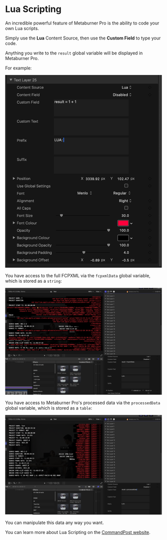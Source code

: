 # Lua Scripting

An incredible powerful feature of Metaburner Pro is the ability to code your own Lua scripts.

Simply use the **Lua** Content Source, then use the **Custom Field** to type your code.

Anything you write to the `result` global variable will be displayed in Metaburner Pro.

For example:

![](/static/lua-scripting.png)

You have access to the full FCPXML via the `fcpxmlData` global variable, which is stored as a `string`:

![](/static/lua-fcpxml.png)

You have access to Metaburner Pro's processed data via the `processedData` global variable, which is stored as a `table`:

![](/static/lua-processed-data.png)

You can manipulate this data any way you want.

You can learn more about Lua Scripting on the [CommandPost website](https://commandpost.io/developer/lua-overview/).